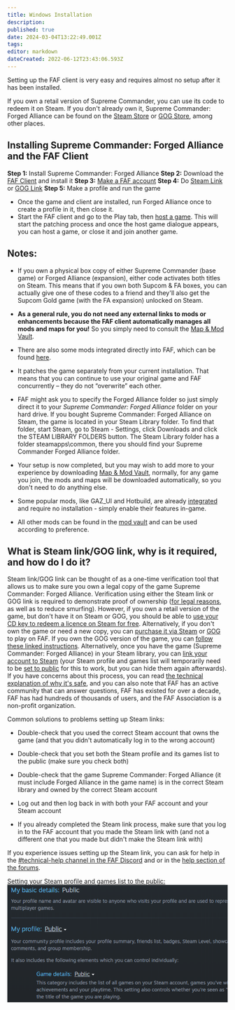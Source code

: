 ```yaml
---
title: Windows Installation
description: 
published: true
date: 2024-03-04T13:22:49.001Z
tags: 
editor: markdown
dateCreated: 2022-06-12T23:43:06.593Z
---
```


Setting up the FAF client is very easy and requires almost no setup after it has been installed.

If you own a retail version of Supreme Commander, you can use its code to redeem it on Steam.  If you don't already own it, Supreme Commander: Forged Alliance can be found on the [Steam Store](http://store.steampowered.com/app/9420/) or [GOG Store](https://www.gog.com/game/supreme_commander_gold_edition), among other places.

## Installing Supreme Commander: Forged Alliance and the FAF Client

**Step 1:**  Install Supreme Commander: Forged Alliance
**Step 2:** Download the [FAF Client](https://github.com/FAForever/downlords-faf-client/releases/latest) and install it
**Step 3:** [Make a FAF account](https://faforever.com/account/register)
**Step 4:** Do [Steam Link](https://www.faforever.com/account/link) or [GOG Link](https://www.faforever.com/account/linkGog)
**Step 5:** Make a profile and run the game
- Once the game and client are installed, run Forged Alliance once to create a profile in it, then close it.
- Start the FAF client and go to the Play tab, then [host a game](/Play/Client/Host-and-join-games). This will start the patching process and once the host game dialogue appears, you can host a game, or close it and join another game.

## Notes:
- If you own a physical box copy of either Supreme Commander (base game) or Forged Alliance (expansion), either code activates both titles on Steam. This means that if you own both Supcom & FA boxes, you can actually give one of these codes to a friend and they'll also get the Supcom Gold game (with the FA expansion) unlocked on Steam.
 - **As a general rule, you do not need any external links to mods or enhancements because the FAF client automatically manages all mods and maps for you!** So you simply need to consult the [Map & Mod Vault](/Play/Client/Map-&-Mod-Vault).

- There are also some mods integrated directly into FAF, which can be found [here](/Play/Game-Modifications-(Mods)).

 - It patches the game separately from your current installation. That means that you can continue to use your original game and FAF concurrently – they do not “overwrite” each other.
- FAF might ask you to specify the Forged Alliance folder so just simply direct it to your *Supreme Commander: Forged Alliance* folder on your hard drive. If you bought Supreme Commander: Forged Alliance on Steam, the game is located in your Steam Library folder. To find that folder, start Steam, go to Steam - Settings, click Downloads and click the STEAM LIBRARY FOLDERS button. The Steam Library folder has a folder steamapps\\common, there you should find your Supreme Commander Forged Alliance folder.
- Your setup is now completed, but you may wish to add more to your experience by downloading [Map & Mod Vault](/Play/Client/Map-&-Mod-Vault), normally, for any game you join, the mods and maps will be downloaded automatically, so you don't need to do anything else.

- Some popular mods, like GAZ_UI and Hotbuild, are already [integrated](/Play/Game-Modifications-(Mods)) and require no installation - simply enable their features in-game.

- All other mods can be found in the [mod vault](/Play/Client/Map-&-Mod-Vault#mod-vault) and can be used according to preference.

## What is Steam link/GOG link, why is it required, and how do I do it?

Steam link/GOG link can be thought of as a one-time verification tool that allows us to make sure you own a legal copy of the game Supreme Commander: Forged Alliance.  Verification using either the Steam link or GOG link is required to demonstrate proof of ownership ([for legal reasons](https://forum.faforever.com/topic/252/why-do-i-need-to-link-my-account-to-steam), as well as to reduce smurfing).  However, if you own a retail version of the game, but don't have it on Steam or GOG, you should be able to [use your CD key to redeem a licence on Steam for free](https://help.steampowered.com/en/faqs/view/0e71-0971-324a-1161).  Alternatively, if you don't own the game or need a new copy, you can [purchase it via Steam](https://store.steampowered.com/app/9420) or [GOG](https://www.gog.com/en/game/supreme_commander_gold_edition) to play on FAF.  If you own the GOG version of the game, you can [follow these linked instructions](https://www.faforever.com/account/linkGog).  Alternatively, once you have the game (Supreme Commander: Forged Alliance) in your Steam library, you can [link your account to Steam](https://www.faforever.com/account/link) (your Steam profile and games list will temporarily need to be [set to public](https://help.steampowered.com/en/faqs/view/588C-C67D-0251-C276) for this to work, but you can hide them again afterwards).  If you have concerns about this process, you can read [the technical explanation of why it's safe](https://forum.faforever.com/topic/279/the-steam-login-is-suspicious-are-you-stealing-my-account), and you can also note that FAF has an active community that can answer questions, FAF has existed for over a decade, FAF has had hundreds of thousands of users, and the FAF Association is a non-profit organization.

Common solutions to problems setting up Steam links:

* Double-check that you used the correct Steam account that owns the game (and that you didn't automatically log in to the wrong account)

* Double-check that you set both the Steam profile and its games list to the public (make sure you check both)

* Double-check that the game Supreme Commander: Forged Alliance (it must include Forged Alliance in the game name) is in the correct Steam library and owned by the correct Steam account

* Log out and then log back in with both your FAF account and your Steam account

*  If you already completed the Steam link process, make sure that you log in to the FAF account that you made the Steam link with (and not a different one that you made but didn't make the Steam link with)

If you experience issues setting up the Steam link, you can ask for help in the  [#technical-help channel in the FAF Discord](https://discord.gg/rvfaGTpNbK) and or in the [help section of the forums](https://forum.faforever.com/category/4/i-need-help).

[Setting your Steam profile and games list to the public:
![set_to_public.png](/images/set_to_public.png)](https://help.steampowered.com/en/faqs/view/588C-C67D-0251-C276)